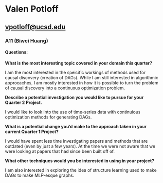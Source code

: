 # Valen Potloff
## [vpotloff@ucsd.edu](mailto:vpotloff@ucsd.edu)
### A11 (Biwei Huang)

#### Questions:

**What is the most interesting topic covered in your domain this quarter?**

I am the most interested in the speicific workings of methods used for causal discovery (creation of DAGs). While I am still interested in algorithmic approcaches, I am mostly interested in how it is possible to turn the problem of causal discovery into a continuous optimization problem.

**Describe a potential investigation you would like to pursue for your Quarter 2 Project.**

I would like to look into the use of time-series data with continuious optimization methods for generating DAGs.

**What is a potential change you’d make to the approach taken in your current Quarter 1 Project?**

I would have spent less time investigating papers and methods that are outdated (even by just a few years). At the time we were not aware that we were looking at papers that had since been built off of.

**What other techniques would you be interested in using in your project?**

I am also interested in exploring the idea of structure learning used to make DAGs to make MLP-esque graphs.